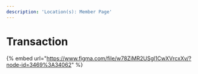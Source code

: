 ```yaml
---
description: 'Location(s): Member Page'
---
```


# Transaction

{% embed url="https://www.figma.com/file/w78ZiMR2USgl1CwXVrcxXv/?node-id=3469%3A34062" %}



